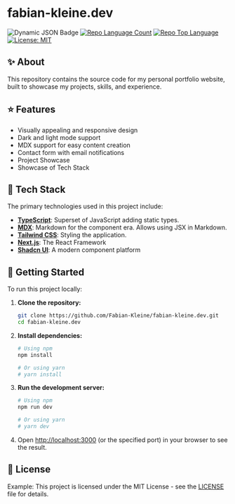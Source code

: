 # fabian-kleine.dev

![Dynamic JSON Badge](https://img.shields.io/badge/dynamic/json?url=https%3A%2F%2Fraw.githubusercontent.com%2FFabian-Kleine%2Ffabian-kleine.dev%2Frefs%2Fheads%2Fmain%2Fpackage.json&query=%24.dependencies.next&logo=next.js&logoColor=next.js&label=Next.js)
[![Repo Language Count](https://img.shields.io/github/languages/count/Fabian-Kleine/fabian-kleine.dev)](https://github.com/Fabian-Kleine/fabian-kleine.dev)
[![Repo Top Language](https://img.shields.io/github/languages/top/Fabian-Kleine/fabian-kleine.dev)](https://github.com/Fabian-Kleine/fabian-kleine.dev)
[![License: MIT](https://img.shields.io/badge/License-MIT-yellow.svg)](https://opensource.org/licenses/MIT) <!-- Optional: Add a license if you have one -->

## ✨ About

This repository contains the source code for my personal portfolio website, built to showcase my projects, skills, and experience.

## ⭐ Features

* Visually appealing and responsive design
* Dark and light mode support
* MDX support for easy content creation
* Contact form with email notifications
* Project Showcase
* Showcase of Tech Stack

## 🚀 Tech Stack

The primary technologies used in this project include:

*   **[TypeScript](https://www.typescriptlang.org/)**: Superset of JavaScript adding static types.
*   **[MDX](https://mdxjs.com/)**: Markdown for the component era. Allows using JSX in Markdown.
*   **[Tailwind CSS](https:tailwindcss.com)**: Styling the application.
*   **[Next.js](https://nextjs.org)**: The React Framework
*   **[Shadcn UI](https://ui.shadcn.com)**: A modern component platform

## 🏁 Getting Started

To run this project locally:

1.  **Clone the repository:**
    ```bash
    git clone https://github.com/Fabian-Kleine/fabian-kleine.dev.git
    cd fabian-kleine.dev
    ```

2.  **Install dependencies:**
    ```bash
    # Using npm
    npm install

    # Or using yarn
    # yarn install
    ```

3.  **Run the development server:**
    ```bash
    # Using npm
    npm run dev

    # Or using yarn
    # yarn dev
    ```

4.  Open [http://localhost:3000](http://localhost:3000) (or the specified port) in your browser to see the result.

## 📄 License

Example: This project is licensed under the MIT License - see the [LICENSE](LICENSE) file for details.